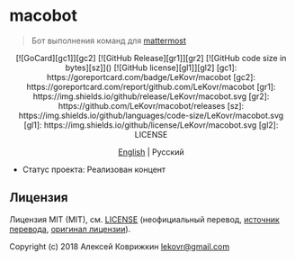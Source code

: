 # macobot
> Бот выполнения команд для [mattermost](https://www.mattermost.org/)

<p align="center">
[![GoCard][gc1]][gc2]
 [![GitHub Release][gr1]][gr2]
 [![GitHub code size in bytes][sz]]()
 [![GitHub license][gl1]][gl2]
[gc1]: https://goreportcard.com/badge/LeKovr/macobot
[gc2]: https://goreportcard.com/report/github.com/LeKovr/macobot
[gr1]: https://img.shields.io/github/release/LeKovr/macobot.svg
[gr2]: https://github.com/LeKovr/macobot/releases
[sz]: https://img.shields.io/github/languages/code-size/LeKovr/macobot.svg
[gl1]: https://img.shields.io/github/license/LeKovr/macobot.svg
[gl2]: LICENSE
</p>
<p align="center">
  <a href="../../README.md">English</a> |
  <span>Русский</span>
</p>

* Статус проекта: Реализован концент

## Лицензия

Лицензия MIT (MIT), см. [LICENSE](LICENSE) (неофициальный перевод, [источник перевода](), [оригинал лицензии]()).

Copyright (c) 2018 Алексей Коврижкин <lekovr@gmail.com>
